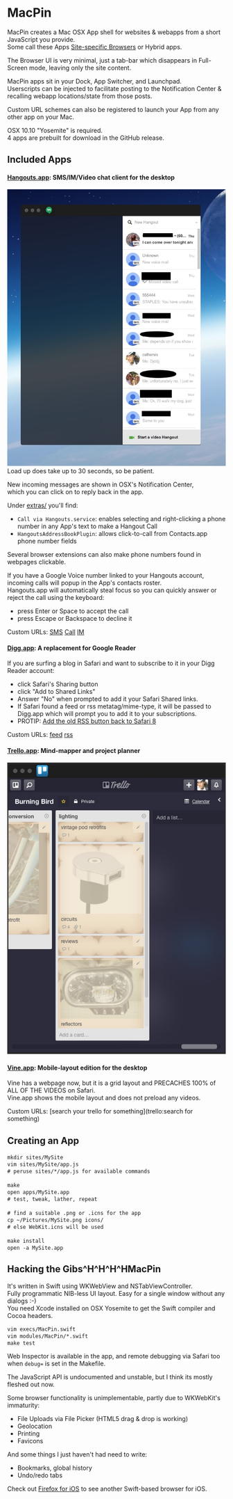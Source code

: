 # MacPin
MacPin creates a Mac OSX App shell for websites & webapps from a short JavaScript you provide.  
Some call these Apps [Site-specific Browsers](https://en.wikipedia.org/wiki/Site-specific_browser) or Hybrid apps.  

The Browser UI is very minimal, just a tab-bar which disappears in Full-Screen mode, leaving only the site content.   

MacPin apps sit in your Dock, App Switcher, and Launchpad.  
Userscripts can be injected to facilitate posting to the Notification Center & recalling webapp locations/state from those posts.   

Custom URL schemes can also be registered to launch your App from any other app on your Mac.  

OSX 10.10 "Yosemite" is required.  
4 apps are prebuilt for download in the GitHub release.  

## Included Apps

#### [Hangouts.app](http://plus.google.com/hangouts): SMS/IM/Video chat client for the desktop 
![screenie](/sites/Hangouts/screenshot.jpg?raw=true)  
Load up does take up to 30 seconds, so be patient.   

New incoming messages are shown in OSX's Notification Center,  
which you can click on to reply back in the app.

Under [extras/](/sites/Hangouts/extras) you'll find:  

* `Call via Hangouts.service`: enables selecting and right-clicking a phone number in any App's text to make a Hangout Call
* `HangoutsAddressBookPlugin`: allows click-to-call from Contacts.app phone number fields

Several browser extensions can also make phone numbers found in webpages clickable.

If you have a Google Voice number linked to your Hangouts account, incoming calls will popup in the App's contacts roster.   
Hangouts.app will automatically steal focus so you can quickly answer or reject the call using the keyboard:  

* press Enter or Space to accept the call
* press Escape or Backspace to decline it

Custom URLs: [SMS](sms:5558675309) [Call](tel:18001234567) [IM](hangouts:coolguy@example.com)


#### [Digg.app](http://digg.com/reader): A replacement for Google Reader

If you are surfing a blog in Safari and want to subscribe to it in your Digg Reader account:  

* click Safari's Sharing button
* click "Add to Shared Links"
* Answer "No" when prompted to add it your Safari Shared links.
* If Safari found a feed or rss metatag/mime-type, it will be passed to Digg.app which will prompt you to add it to your subscriptions.  
* PROTIP: [Add the old RSS button back to Safari 8](http://www.red-sweater.com/blog/2624/subscribe-to-feed-safari-extension)

Custom URLs: [feed](feed:http://example.com/sampleblog.xml) [rss](rss://example.com/sampleblog.xml)

#### [Trello.app](http://trello.com): Mind-mapper and project planner
![screenie](/sites/Trello/screenshot.jpg?raw=true)  

#### [Vine.app](http://vine.co): Mobile-layout edition for the desktop

Vine has a webpage now, but it is a grid layout and PRECACHES 100% of ALL OF THE VIDEOS on Safari.   
Vine.app shows the mobile layout and does not preload any videos.

Custom URLs: [search your trello for something](trello:search for something)


## Creating an App

```
mkdir sites/MySite
vim sites/MySite/app.js
# peruse sites/*/app.js for available commands

make
open apps/MySite.app
# test, tweak, lather, repeat

# find a suitable .png or .icns for the app
cp ~/Pictures/MySite.png icons/
# else WebKit.icns will be used

make install
open -a MySite.app

```

## Hacking the Gibs^H^H^H^HMacPin

It's written in Swift using WKWebView and NSTabViewController.  
Fully programmatic NIB-less UI layout. Easy for a single window without any dialogs :-)   
You need Xcode installed on OSX Yosemite to get the Swift compiler and Cocoa headers.  

```
vim execs/MacPin.swift
vim modules/MacPin/*.swift
make test
```

Web Inspector is available in the app, and remote debugging via Safari too when `debug=` is set in the Makefile.

The JavaScript API is undocumented and unstable, but I think its mostly fleshed out now.  

Some browser functionality is unimplementable, partly due to WKWebKit's immaturity:  

* File Uploads via File Picker (HTML5 drag & drop is working)
* Geolocation
* Printing
* Favicons

And some things I just haven't had need to write:   

* Bookmarks, global history
* Undo/redo tabs


Check out [Firefox for iOS](https://github.com/mozilla/firefox-ios/) to see another Swift-based browser for iOS.
